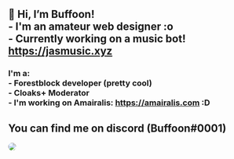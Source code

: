 ## 👋 Hi, I’m Buffoon!<br> - I'm an amateur web designer :o <br> - Currently working on a music bot! https://jasmusic.xyz

### I'm a: <br> - Forestblock developer (pretty cool) <br> - Cloaks+ Moderator <br> - I'm working on Amairalis: https://amairalis.com :D
## You can find me on discord (Buffoon#0001)

<img src="https://buffoonspoon.co.uk/images/sitebackground.png" style="border-radius: 10px;">
